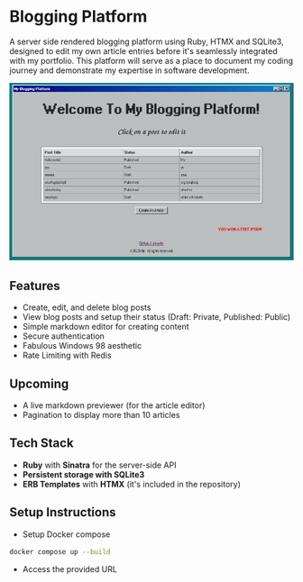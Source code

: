 # Blogging Platform

A server side rendered blogging platform using Ruby, HTMX and SQLite3, designed to edit my own article entries before it's seamlessly integrated with my portfolio. This platform will serve as a place to document my coding journey and demonstrate my expertise in software development.

![Index Thumbnail](public/assets/index-page.png)

## Features
- Create, edit, and delete blog posts
- View blog posts and setup their status (Draft: Private, Published: Public)
- Simple markdown editor for creating content
- Secure authentication
- Fabulous Windows 98 aesthetic
- Rate Limiting with Redis

## Upcoming
- A live markdown previewer (for the article editor)
- Pagination to display more than 10 articles

## Tech Stack

- **Ruby** with **Sinatra** for the server-side API
- **Persistent storage with SQLite3**
- **ERB Templates** with **HTMX** (it's included in the repository)

## Setup Instructions

- Setup Docker compose
```bash
docker compose up --build
```

- Access the provided URL
